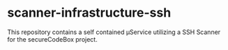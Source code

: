 # scanner-infrastructure-ssh
This repository contains a self contained µService utilizing a SSH Scanner for the secureCodeBox project.
